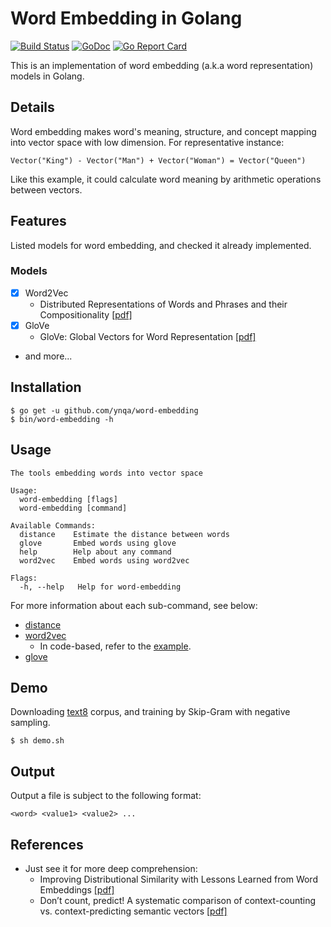 # Word Embedding in Golang

[![Build Status](https://travis-ci.org/ynqa/word-embedding.svg?branch=master)](https://travis-ci.org/ynqa/word-embedding)
[![GoDoc](https://godoc.org/github.com/ynqa/word-embedding?status.svg)](https://godoc.org/github.com/ynqa/word-embedding)
[![Go Report Card](https://goreportcard.com/badge/github.com/ynqa/word-embedding)](https://goreportcard.com/report/github.com/ynqa/word-embedding)

This is an implementation of word embedding (a.k.a word representation) models in Golang.

## Details

Word embedding makes word's meaning, structure, and concept mapping into vector space with low dimension. For representative instance:

```
Vector("King") - Vector("Man") + Vector("Woman") = Vector("Queen")
```

Like this example, it could calculate word meaning by arithmetic operations between vectors.

## Features
Listed models for word embedding, and checked it already implemented.

### Models
- [x] Word2Vec
  - Distributed Representations of Words and Phrases
and their Compositionality [[pdf]](https://papers.nips.cc/paper/5021-distributed-representations-of-words-and-phrases-and-their-compositionality.pdf)
- [x] GloVe
  - GloVe: Global Vectors for Word Representation [[pdf]](http://nlp.stanford.edu/pubs/glove.pdf)
- and more...

## Installation

```
$ go get -u github.com/ynqa/word-embedding
$ bin/word-embedding -h
```

## Usage

```
The tools embedding words into vector space

Usage:
  word-embedding [flags]
  word-embedding [command]

Available Commands:
  distance    Estimate the distance between words
  glove       Embed words using glove
  help        Help about any command
  word2vec    Embed words using word2vec

Flags:
  -h, --help   Help for word-embedding
```

For more information about each sub-command, see below:
- [distance](./distance/README.md)
- [word2vec](./model/README.md)
  - In code-based, refer to the [example](./example/example.go).
- [glove](./model/README.md)

## Demo

Downloading [text8](http://mattmahoney.net/dc/textdata) corpus, and training by Skip-Gram with negative sampling.

```
$ sh demo.sh
```

## Output
Output a file is subject to the following format:

```
<word> <value1> <value2> ...
```

## References
- Just see it for more deep comprehension:
  - Improving Distributional Similarity
with Lessons Learned from Word Embeddings [[pdf]](http://www.aclweb.org/anthology/Q15-1016)
  - Don’t count, predict! A systematic comparison of
context-counting vs. context-predicting semantic vectors [[pdf]](http://citeseerx.ist.psu.edu/viewdoc/download?doi=10.1.1.648.8023&rep=rep1&type=pdf)
